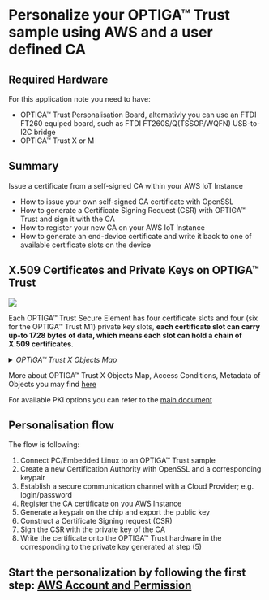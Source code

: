 # Personalize your OPTIGA™ Trust sample using AWS and a user defined CA 

## Required Hardware
For this application note you need to have:
* OPTIGA™ Trust Personalisation Board, alternativly you can use an FTDI FT260 equiped board, such as FTDI FT260S/Q(TSSOP/WQFN) USB-to-I2C bridge
* OPTIGA™ Trust X or M

## Summary
Issue a certificate from a self-signed CA within your AWS IoT Instance
* How to issue your own self-signed CA certificate with OpenSSL
* How to generate a Certificate Signing Request (CSR) with OPTIGA™ Trust and sign it with the CA
* How to register your new CA on your AWS IoT Instance
* How to generate an end-device certificate and write it back to one of available certificate slots on the device

## X.509 Certificates and Private Keys on OPTIGA™ Trust

![](https://github.com/Infineon/Assets/blob/master/Pictures/optiga_trust_m_and_trust_x.jpg)

Each OPTIGA™ Trust Secure Element has four certificate slots and four (six for the OPTIGA™ Trust M1) private key slots, **each certificate slot can carry up-to 1728 bytes of data, which means each slot can hold a chain of X.509 certificates**.

<details>
   <summary> <em> OPTIGA™ Trust X Objects Map </em> </summary>
   <img src="https://github.com/Infineon/Assets/raw/master/Pictures/optiga_trust_x_ac_metadata.png" >
</details>

More about OPTIGA™ Trust X Objects Map, Access Conditions, Metadata of Objects you may find [here](https://github.com/Infineon/optiga-trust-x/wiki/Metadata-and-Access-Conditions)

For available PKI options you can refer to the [main document](../README.md)

## Personalisation flow

The flow is following:
1. Connect PC/Embedded Linux to an OPTIGA™ Trust sample
1. Create a new Certification Authority with OpenSSL and a corresponding keypair
1. Establish a secure communication channel with a Cloud Provider; e.g. login/password
1. Register the CA certificate on you AWS Instance
1. Generate a keypair on the chip and export the public key
1. Construct a Certificate Signing request (CSR)
1. Sign the CSR with the private key of the CA
1. Write the certificate onto the OPTIGA™ Trust hardware in the corresponding to the private key generated at step (5)

## Start the personalization by following the first step: [AWS Account and Permission](step-1-aws-account-and-permissions.md)
